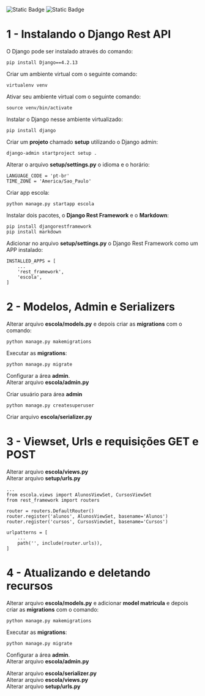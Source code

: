 
![Static Badge](https://img.shields.io/badge/Alura-%230b182c)
![Static Badge](https://img.shields.io/badge/Django-4.2.13-%23092E20?logoColor=ffffff)


# 1 - Instalando o Django Rest API

O Django pode ser instalado através do comando:

```
pip install Django==4.2.13
```

Criar um ambiente virtual com o seguinte comando:

```
virtualenv venv
```

Ativar seu ambiente virtual com o seguinte comando:

```
source venv/bin/activate
```

Instalar o Django nesse ambiente virtualizado:

```
pip install django
```

Criar um **projeto** chamado **setup** utilizando o Django admin:

```
django-admin startproject setup .
```

Alterar o arquivo **setup/settings.py** o idioma e o horário:

```
LANGUAGE_CODE = 'pt-br'
TIME_ZONE = 'America/Sao_Paulo'
```

Criar app escola:

```
python manage.py startapp escola
```

Instalar dois pacotes, o **Django Rest Framework** e o **Markdown**:

```
pip install djangorestframework
pip install markdown
```

Adicionar no arquivo **setup/settings.py** o Django Rest Framework como um APP instalado:

```
INSTALLED_APPS = [
    ...
    'rest_framework',
    'escola',
]
```

# 2 - Modelos, Admin e Serializers

Alterar arquivo **escola/models.py** e depois criar as **migrations** com o comando:

```
python manage.py makemigrations
```

Executar as **migrations**:

```
python manage.py migrate
```

Configurar a área **admin**.  
Alterar arquivo **escola/admin.py**

Criar usuário para área **admin**

```
python manage.py createsuperuser
```

Criar arquivo **escola/serializer.py**

# 3 - Viewset, Urls e requisições GET e POST

Alterar arquivo **escola/views.py**  
Alterar arquivo **setup/urls.py**  

```
...
from escola.views import AlunosViewSet, CursosViewSet
from rest_framework import routers

router = routers.DefaultRouter()
router.register('alunos', AlunosViewSet, basename='Alunos')
router.register('cursos', CursosViewSet, basename='Cursos')

urlpatterns = [
    ...
    path('', include(router.urls)),
]
```

# 4 - Atualizando e deletando recursos

Alterar arquivo **escola/models.py** e adicionar **model matricula** e depois criar as **migrations** com o comando:

```
python manage.py makemigrations
```

Executar as **migrations**:

```
python manage.py migrate
```

Configurar a área **admin**.  
Alterar arquivo **escola/admin.py**

Alterar arquivo **escola/serializer.py**  
Alterar arquivo **escola/views.py**  
Alterar arquivo **setup/urls.py**  
